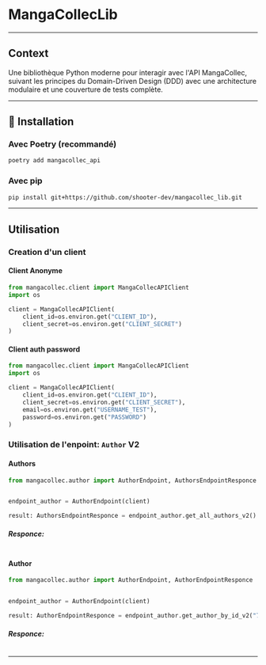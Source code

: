 # MangaCollecLib

---

## Context

Une bibliothèque Python moderne pour interagir avec l'API MangaCollec, 
suivant les principes du Domain-Driven Design (DDD) avec une architecture modulaire
et une couverture de tests complète.

---

## 🚀 Installation

### Avec Poetry (recommandé)

```bash
poetry add mangacollec_api
```

### Avec pip

```bash
pip install git+https://github.com/shooter-dev/mangacollec_lib.git
```

---

## Utilisation

### Creation d'un client

#### Client Anonyme
```python
from mangacollec.client import MangaCollecAPIClient
import os

client = MangaCollecAPIClient(
    client_id=os.environ.get("CLIENT_ID"),
    client_secret=os.environ.get("CLIENT_SECRET")
)
```

#### Client auth password
```python
from mangacollec.client import MangaCollecAPIClient
import os

client = MangaCollecAPIClient(
    client_id=os.environ.get("CLIENT_ID"),
    client_secret=os.environ.get("CLIENT_SECRET"),
    email=os.environ.get("USERNAME_TEST"),
    password=os.environ.get("PASSWORD")
)
```

### Utilisation de l'enpoint: `Author` **V2**

#### Authors

```python
from mangacollec.author import AuthorEndpoint, AuthorsEndpointResponce


endpoint_author = AuthorEndpoint(client)

result: AuthorsEndpointResponce = endpoint_author.get_all_authors_v2()
```
##### Responce:

```python

```
#### Author

```python
from mangacollec.author import AuthorEndpoint, AuthorEndpointResponce


endpoint_author = AuthorEndpoint(client)

result: AuthorEndpointResponce = endpoint_author.get_author_by_id_v2("7b785193-5f0d-4306-9c7e-d4e97ddd7571")
```
##### Responce:

```python

```

---


